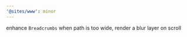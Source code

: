 ```yaml
---
'@sites/www': minor
---
```


enhance `Breadcrumbs` when path is too wide, render a blur layer on scroll
